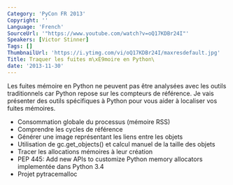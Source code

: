 ```yaml
---
Category: 'PyCon FR 2013'
Copyright: ''
Language: 'French'
SourceUrl: '"https://www.youtube.com/watch?v=oQ17KDBr24I"'
Speakers: [Victor Stinner]
Tags: []
ThumbnailUrl: 'https://i.ytimg.com/vi/oQ17KDBr24I/maxresdefault.jpg'
Title: Traquer les fuites m\xE9moire en Python\
date: '2013-11-30'
---
```

Les fuites mémoire en Python ne peuvent pas être analysées avec les outils traditionnels car Python repose sur les compteurs de référence. Je vais présenter des outils spécifiques à Python pour vous aider à localiser vos fuites mémoires.

- Consommation globale du processus (mémoire RSS)
- Comprendre les cycles de référence
- Générer une image représentant les liens entre les objets
- Utilisation de gc.get_objects() et calcul manuel de la taille des objets
- Tracer les allocations mémoires à leur création
- PEP 445: Add new APIs to customize Python memory allocators implementée dans Python 3.4
- Projet pytracemalloc